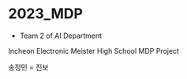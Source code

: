 # 2023_MDP
- Team 2 of AI Department 
  
Incheon Electronic Meister High School MDP Project

송정민 = 진보
